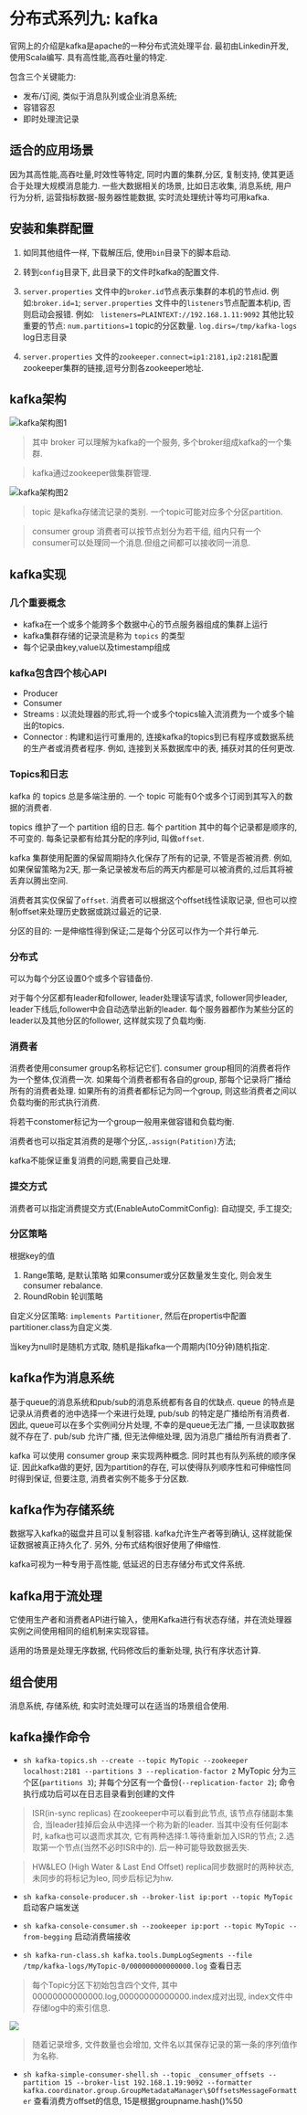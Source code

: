 # 分布式系列九: kafka

官网上的介绍是kafka是apache的一种分布式流处理平台. 最初由Linkedin开发, 使用Scala编写. 具有高性能,高吞吐量的特定.

包含三个关键能力:

* 发布/订阅, 类似于消息队列或企业消息系统;
* 容错容忍
* 即时处理流记录

 ## 适合的应用场景

 因为其高性能,高吞吐量,时效性等特定, 同时内置的集群,分区, 复制支持, 使其更适合于处理大规模消息能力. 一些大数据相关的场景, 比如日志收集, 消息系统, 用户行为分析, 运营指标数据-服务器性能数据, 实时流处理统计等均可用kafka. 


## 安装和集群配置

1. 如同其他组件一样, 下载解压后, 使用`bin`目录下的脚本启动.

2. 转到`config`目录下, 此目录下的文件时kafka的配置文件. 

3. `server.properties` 文件中的`broker.id`节点表示集群的本机的节点id. 例如:`broker.id=1`; 
`server.properties` 文件中的`listeners`节点配置本机ip, 否则启动会报错. 例如: ` listeners=PLAINTEXT://192.168.1.11:9092`
其他比较重要的节点: 
`num.partitions=1` topic的分区数量.
`log.dirs=/tmp/kafka-logs` log日志目录

4. `server.properties` 文件的`zookeeper.connect=ip1:2181,ip2:2181`配置zookeeper集群的链接,逗号分割各zookeeper地址.

## kafka架构

![kafka架构图1](../images/18290330549744.png)

> 其中 broker 可以理解为kafka的一个服务, 多个broker组成kafka的一个集群. 

> kafka通过zookeeper做集群管理. 


![kafka架构图2](../images/1672032911299122.png)

> topic 是kafka存储流记录的类别. 一个topic可能对应多个分区partition. 

> consumer group 消费者可以按节点划分为若干组, 组内只有一个consumer可以处理同一个消息.但组之间都可以接收同一消息. 


## kafka实现

### 几个重要概念

* kafka在一个或多个能跨多个数据中心的节点服务器组成的集群上运行
* kafka集群存储的记录流是称为 `topics` 的类型
* 每个记录由key,value以及timestamp组成

### kafka包含四个核心API

* Producer 
* Consumer
* Streams : 以流处理器的形式,将一个或多个topics输入流消费为一个或多个输出的topics. 
* Connector : 构建和运行可重用的, 连接kafka的topics到已有程序或数据系统的生产者或消费者程序. 例如, 连接到关系数据库中的表, 捕获对其的任何更改. 

### Topics和日志

kafka 的 topics 总是多端注册的. 一个 topic 可能有0个或多个订阅到其写入的数据的消费者. 

topics 维护了一个 partition 组的日志. 每个 partition 其中的每个记录都是顺序的, 不可变的. 每条记录都有给其分配的序列id, 叫做`offset`. 

kafka 集群使用配置的保留周期持久化保存了所有的记录, 不管是否被消费. 例如, 如果保留策略为2天, 那一条记录被发布后的两天内都是可以被消费的,过后其将被丢弃以腾出空间. 

消费者其实仅保留了`offset`. 消费者可以根据这个offset线性读取记录, 但也可以控制offset来处理历史数据或跳过最近的记录. 

分区的目的: 一是伸缩性得到保证;二是每个分区可以作为一个并行单元. 

### 分布式

可以为每个分区设置0个或多个容错备份. 

对于每个分区都有leader和follower, leader处理读写请求, follower同步leader, leader下线后,follower中会自动选举出新的leader. 每个服务器都作为某些分区的leader以及其他分区的follower, 这样就实现了负载均衡. 

### 消费者

消费者使用consumer group名称标记它们. consumer group相同的消费者将作为一个整体,仅消费一次. 如果每个消费者都有各自的group, 那每个记录将广播给所有的消费者处理. 如果所有的消费者都标记为同一个group, 则这些消费者之间以负载均衡的形式执行消费. 

将若干constomer标记为一个group一般用来做容错和负载均衡. 

消费者也可以指定其消费的是哪个分区,`.assign(Patition)`方法;

kafka不能保证重复消费的问题,需要自己处理.

### 提交方式

消费者可以指定消费提交方式(EnableAutoCommitConfig): 自动提交, 手工提交;

### 分区策略

根据key的值

1. Range策略, 是默认策略
    如果consumer或分区数量发生变化, 则会发生consumer rebalance.
2. RoundRobin 轮训策略

自定义分区策略: `implements Partitioner`, 然后在propertis中配置partitioner.class为自定义类.

当key为null时是随机方式取, 随机是指kafka一个周期内(10分钟)随机指定. 

## kafka作为消息系统

基于queue的消息系统和pub/sub的消息系统都有各自的优缺点. queue 的特点是记录从消费者的池中选择一个来进行处理, pub/sub 的特定是广播给所有消费者. 因此, queue可以在多个实例间分片处理, 不幸的是queue无法广播, 一旦读取数据就不存在了. pub/sub 允许广播, 但无法伸缩处理, 因为消息广播给所有消费者了. 

kafka 可以使用 consumer group 来实现两种概念. 同时其也有队列系统的顺序保证. 因此kafka做的更好, 因为partition的存在, 可以使得队列顺序性和可伸缩性同时得到保证, 但要注意, 消费者实例不能多于分区数. 

## kafka作为存储系统

数据写入kafka的磁盘并且可以复制容错. kafka允许生产者等到确认, 这样就能保证数据被真正持久化了. 另外, 分布式结构很好使用了伸缩性. 

kafka可视为一种专用于高性能, 低延迟的日志存储分布式文件系统.

## kafka用于流处理

它使用生产者和消费者API进行输入，使用Kafka进行有状态存储，并在流处理器实例之间使用相同的组机制来实现容错。

适用的场景是处理无序数据, 代码修改后的重新处理, 执行有序状态计算. 

## 组合使用

消息系统, 存储系统, 和实时流处理可以在适当的场景组合使用. 

## kafka操作命令

* `sh kafka-topics.sh --create --topic MyTopic --zookeeper localhost:2181 --partitions 3 --replication-factor 2`  MyTopic 分为三个区(`partitions 3`); 并每个分区有一个备份(`--replication-factor 2`);  命令执行成功后可以在日志目录看到创建的文件

> ISR(in-sync replicas) 在zookeeper中可以看到此节点, 该节点存储副本集合, 当leader挂掉后会从中选择一个称为新的leader. 当其中没有任何副本时, kafka也可以退而求其次, 它有两种选择:1.等待重新加入ISR的节点; 2.选取第一个节点(当然不必时ISR中的). 后一种可能导致数据丢失.

> HW&LEO (High Water & Last End Offset) replica同步数据时的两种状态, 未同步的将标记为leo, 同步后标记为hw.

* `sh kafka-console-producer.sh --broker-list ip:port --topic MyTopic` 启动客户端发送

* `sh kafka-console-consumer.sh --zookeeper ip:port --topic MyTopic --from-begging` 启动消费端接收

* `sh kafka-run-class.sh kafka.tools.DumpLogSegments --file /tmp/kafka-logs/MyTopic-0/000000000000000.log` 查看日志

> 每个Topic分区下初始包含四个文件, 其中00000000000000.log,00000000000000.index成对出现, index文件中存储log中的索引信息.

![](../images/1675102487133139.png)

> 随着记录增多, 文件数量也会增加, 文件名以其保存记录的第一条的序列值作为名称. 

* `sh kafka-simple-consumer-shell.sh --topic _consumer_offsets --partition 15 --broker-list 192.168.1.19:9092 --formatter kafka.coordinator.group.GroupMetadataManager\$OffsetsMessageFormatter` 查看消费方offset的信息, 15是根据groupname.hash()%50

